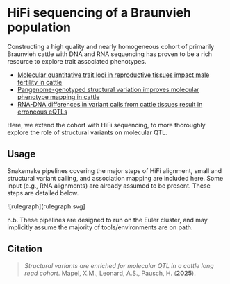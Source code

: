 # HiFi sequencing of a Braunvieh population

Constructing a high quality and nearly homogeneous cohort of primarily Braunvieh cattle with DNA and RNA sequencing has proven to be a rich resource to explore trait associated phenotypes.

 - [Molecular quantitative trait loci in reproductive tissues impact male fertility in cattle](https://www.nature.com/articles/s41467-024-44935-7)
 - [Pangenome-genotyped structural variation improves molecular phenotype mapping in cattle](https://genome.cshlp.org/content/34/2/300.short)
 - [RNA-DNA differences in variant calls from cattle tissues result in erroneous eQTLs](https://link.springer.com/article/10.1186/s12864-024-10645-z)

Here, we extend the cohort with HiFi sequencing, to more thoroughly explore the role of structural variants on molecular QTL.

## Usage

Snakemake pipelines covering the major steps of HiFi alignment, small and structural variant calling, and association mapping are included here.
Some input (e.g., RNA alignments) are already assumed to be present.
These steps are detailed below.

![rulegraph](rulegraph.svg]


n.b. These pipelines are designed to run on the Euler cluster, and may implicitly assume the majority of tools/environments are on path.


## Citation

> *Structural variants are enriched for molecular QTL in a cattle long read cohort*. Mapel, X.M., Leonard, A.S., Pausch, H. (**2025**).
